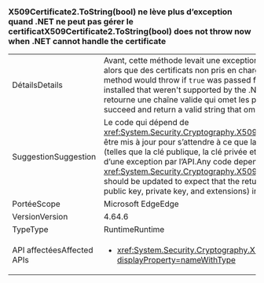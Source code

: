 ### <a name="x509certificate2tostringbool-does-not-throw-now-when-net-cannot-handle-the-certificate"></a><span data-ttu-id="c4f04-101">X509Certificate2.ToString(bool) ne lève plus d’exception quand .NET ne peut pas gérer le certificat</span><span class="sxs-lookup"><span data-stu-id="c4f04-101">X509Certificate2.ToString(bool) does not throw now when .NET cannot handle the certificate</span></span>

|   |   |
|---|---|
|<span data-ttu-id="c4f04-102">Détails</span><span class="sxs-lookup"><span data-stu-id="c4f04-102">Details</span></span>|<span data-ttu-id="c4f04-103">Avant, cette méthode levait une exception quand la valeur <code>true</code> était passée au paramètre verbose alors que des certificats non pris en charge par le .NET Framework étaient installés.</span><span class="sxs-lookup"><span data-stu-id="c4f04-103">Previously, this method would throw if <code>true</code> was passed for the verbose parameter and there were certificates installed that weren't supported by the .NET Framework.</span></span> <span data-ttu-id="c4f04-104">À présent, la méthode n’échoue plus et retourne une chaîne valide qui omet les parties inaccessibles du certificat.</span><span class="sxs-lookup"><span data-stu-id="c4f04-104">Now, the method will succeed and return a valid string that omits the inaccessible portions of the certificate.</span></span>|
|<span data-ttu-id="c4f04-105">Suggestion</span><span class="sxs-lookup"><span data-stu-id="c4f04-105">Suggestion</span></span>|<span data-ttu-id="c4f04-106">Le code qui dépend de <xref:System.Security.Cryptography.X509Certificates.X509Certificate2.ToString(System.Boolean)> doit être mis à jour pour s’attendre à ce que la chaîne retournée omette certaines données du certificat (telles que la clé publique, la clé privée et les extensions), ce qui aurait auparavant entraîné la levée d’une exception par l’API.</span><span class="sxs-lookup"><span data-stu-id="c4f04-106">Any code depending on <xref:System.Security.Cryptography.X509Certificates.X509Certificate2.ToString(System.Boolean)> should be updated to expect that the returned string may exclude some certificate data (such as public key, private key, and extensions) in some cases in which the API would have previously thrown.</span></span>|
|<span data-ttu-id="c4f04-107">Portée</span><span class="sxs-lookup"><span data-stu-id="c4f04-107">Scope</span></span>|<span data-ttu-id="c4f04-108">Microsoft Edge</span><span class="sxs-lookup"><span data-stu-id="c4f04-108">Edge</span></span>|
|<span data-ttu-id="c4f04-109">Version</span><span class="sxs-lookup"><span data-stu-id="c4f04-109">Version</span></span>|<span data-ttu-id="c4f04-110">4.6</span><span class="sxs-lookup"><span data-stu-id="c4f04-110">4.6</span></span>|
|<span data-ttu-id="c4f04-111">Type</span><span class="sxs-lookup"><span data-stu-id="c4f04-111">Type</span></span>|<span data-ttu-id="c4f04-112">Runtime</span><span class="sxs-lookup"><span data-stu-id="c4f04-112">Runtime</span></span>|
|<span data-ttu-id="c4f04-113">API affectées</span><span class="sxs-lookup"><span data-stu-id="c4f04-113">Affected APIs</span></span>|<ul><li><xref:System.Security.Cryptography.X509Certificates.X509Certificate2.ToString(System.Boolean)?displayProperty=nameWithType></li></ul>|

